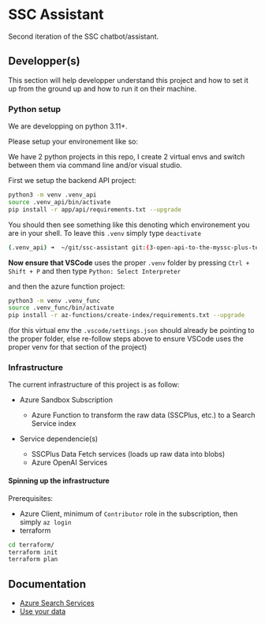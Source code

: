 # SSC Assistant
Second iteration of the SSC chatbot/assistant.

## Developper(s)

This section will help developper understand this project and how to set it up from the ground up and how to run it on their machine.

### Python setup

We are developping on python 3.11+. 

Please setup your environement like so:

We have 2 python projects in this repo, I create 2 virtual envs and switch between them via command line and/or visual studio.

First we setup the backend API project:

```bash
python3 -m venv .venv_api
source .venv_api/bin/activate
pip install -r app/api/requirements.txt --upgrade
```

You should then see something like this denoting which environement you are in your shell. To leave this `.venv` simply type `deactivate`

```bash
(.venv_api) ➜  ~/git/ssc-assistant git:(3-open-api-to-the-myssc-plus-team)
```

**Now ensure that VSCode** uses the proper `.venv` folder by pressing `Ctrl + Shift + P` and then type `Python: Select Interpreter`

and then the azure function project:

```bash
python3 -m venv .venv_func
source .venv_func/bin/activate
pip install -r az-functions/create-index/requirements.txt --upgrade
```

(for this virtual env the `.vscode/settings.json` should already be pointing to the proper folder, else re-follow steps above to ensure VSCode uses the proper venv for that section of the project)

### Infrastructure

The current infrastructure of this project is as follow: 

* Azure Sandbox Subscription
    * Azure Function to transform the raw data (SSCPlus, etc.) to a Search Service index

* Service dependencie(s)
    * SSCPlus Data Fetch services (loads up raw data into blobs)
    * Azure OpenAI Services

#### Spinning up the infrastructure

Prerequisites:

* Azure Client, minimum of `Contributor` role in the subscription, then simply `az login`
* terraform

```bash
cd terraform/
terraform init
terraform plan
```

## Documentation

* [Azure Search Services](https://learn.microsoft.com/en-us/azure/search/search-get-started-portal)
* [Use your data](https://learn.microsoft.com/en-us/azure/ai-services/openai/concepts/use-your-data?tabs=ai-search)